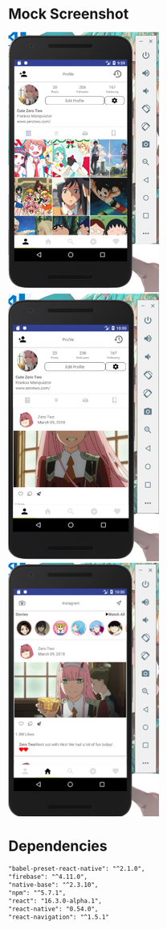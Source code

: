 # Mock Screenshot

<img src="https://github.com/raylinhonghu/react-native-instagram-mock/blob/master/screenshoot/1.png" width="300px">


<img src="https://github.com/raylinhonghu/react-native-instagram-mock/blob/master/screenshoot/2.png" width="300px">


<img src="https://github.com/raylinhonghu/react-native-instagram-mock/blob/master/screenshoot/3.png" width="300px">



# Dependencies 
    "babel-preset-react-native": "^2.1.0",
    "firebase": "^4.11.0",
    "native-base": "^2.3.10",
    "npm": "^5.7.1",
    "react": "16.3.0-alpha.1",
    "react-native": "0.54.0",
    "react-navigation": "^1.5.1"